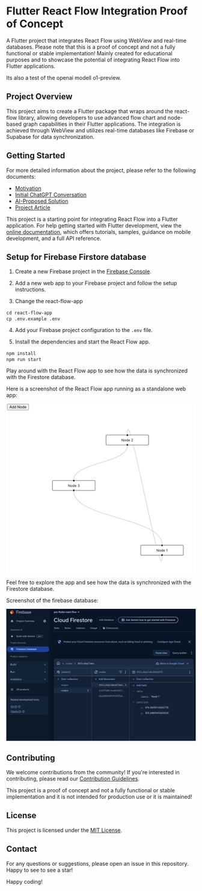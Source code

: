 # Flutter React Flow Integration Proof of Concept

A Flutter project that integrates React Flow using WebView and real-time databases.
Please note that this is a proof of concept and not a fully functional or stable implementation!
Mainly created for educational purposes and to showcase the potential of integrating React Flow into Flutter applications.

Its also a test of the openai modell o1-preview. 

## Project Overview

This project aims to create a Flutter package that wraps around the react-flow library, allowing developers to use advanced flow chart and node-based graph capabilities in their Flutter applications. The integration is achieved through WebView and utilizes real-time databases like Firebase or Supabase for data synchronization.

## Getting Started

For more detailed information about the project, please refer to the following documents:

- [Motivation](markdown/0-motivation.md)
- [Initial ChatGPT Conversation](markdown/1-chatgpt-o1-chat.md)
- [AI-Proposed Solution](markdown/2-ai-solution.md)
- [Project Article](markdown/3-medium-article.md)

This project is a starting point for integrating React Flow into a Flutter application. For help getting started with Flutter development, view the [online documentation](https://docs.flutter.dev/), which offers tutorials, samples, guidance on mobile development, and a full API reference.

## Setup for Firebase Firstore database

1. Create a new Firebase project in the [Firebase Console](https://console.firebase.google.com/).

2. Add a new web app to your Firebase project and follow the setup instructions.

3. Change the react-flow-app

```
cd react-flow-app
cp .env.example .env
```

4. Add your Firebase project configuration to the `.env` file.

5. Install the dependencies and start the React Flow app.

```
npm install
npm run start
```

Play around with the React Flow app to see how the data is synchronized with the Firestore database.


Here is a screenshot of the React Flow app running as a standalone web app:

![React Flow App Screenshot](images/screenshot-running-node-web-app.png)

Feel free to explore the app and see how the data is synchronized with the Firestore database.

Screenshot of the firebase database:

![Firebase Database Screenshot](images/screenshot-firebase-database.png)

## Contributing

We welcome contributions from the community! If you're interested in contributing, please read our [Contribution Guidelines](CONTRIBUTING.md).

This project is a proof of concept and not a fully functional or stable implementation and it is not intended for production use or it is maintained!

## License

This project is licensed under the [MIT License](LICENSE.md).

## Contact

For any questions or suggestions, please open an issue in this repository.
Happy to see to see a star!

Happy coding!
